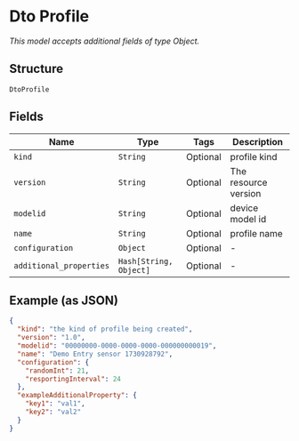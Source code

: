 
# Dto Profile

*This model accepts additional fields of type Object.*

## Structure

`DtoProfile`

## Fields

| Name | Type | Tags | Description |
|  --- | --- | --- | --- |
| `kind` | `String` | Optional | profile kind |
| `version` | `String` | Optional | The resource version |
| `modelid` | `String` | Optional | device model id |
| `name` | `String` | Optional | profile name |
| `configuration` | `Object` | Optional | - |
| `additional_properties` | `Hash[String, Object]` | Optional | - |

## Example (as JSON)

```json
{
  "kind": "the kind of profile being created",
  "version": "1.0",
  "modelid": "00000000-0000-0000-0000-000000000019",
  "name": "Demo Entry sensor 1730928792",
  "configuration": {
    "randomInt": 21,
    "resportingInterval": 24
  },
  "exampleAdditionalProperty": {
    "key1": "val1",
    "key2": "val2"
  }
}
```

